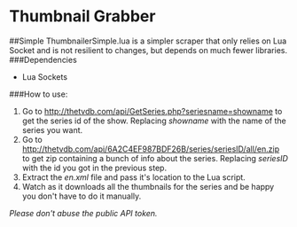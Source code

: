 # Thumbnail Grabber
##Simple
ThumbnailerSimple.lua is a simpler scraper that only relies on Lua Socket and is not resilient to changes, but depends on much fewer libraries.
###Dependencies
* Lua Sockets

###How to use:
1. Go to http://thetvdb.com/api/GetSeries.php?seriesname=showname to get the series id of the show.
 Replacing *showname* with the name of the series you want.
2. Go to http://thetvdb.com/api/6A2C4EF987BDF26B/series/seriesID/all/en.zip to get zip containing a bunch of info about the series.
 Replacing *seriesID* with the id you got in the previous step.
3. Extract the *en.xml* file and pass it's location to the Lua script.
4. Watch as it downloads all the thumbnails for the series and be happy you don't have to do it manually.


*Please don't abuse the public API token.*

